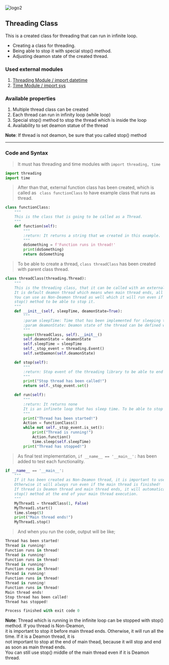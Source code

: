![logo2](https://user-images.githubusercontent.com/33743193/122555900-2bb71a00-d03b-11eb-8b01-92e194bd4d86.png)

## Threading Class

This is a created class for threading that can run in infinite loop.

* Creating a class for threading.
* Being able to stop it with special stop() method.
* Adjusting deamon state of the created thread.

### Used external modules
1. [Threading Module / import datetime](https://docs.python.org/3/library/threading.html)
2. [Time Module / import sys](https://docs.python.org/3/library/time.html)

### Available properties
1. Multiple thread class can be created
2. Each thread can run in infinity loop (while loop)
3. Special stop() method to stop the thread which is inside the loop
4. Availability to set deamon statue of the thread

__Note__: If thread is not deamon, be sure that you called stop() method

---
### Code and Syntax

> It must has threading and time modules with `import threading, time`

```python
import threading
import time
```
> After than that, external function class has been created, which is called as ` class functionClass` to have example class that runs as thread.

```python
class functionClass:
    """
    This is the class that is going to be called as a Thread.
    """
    def function(self):
        """
        :return: It returns a string that we created in this example.
        """
        doSomething = f'Function runs in thread!'
        print(doSomething)
        return doSomething

```
> To be able to create a thread, `class threadClass` has been created with parent class thread.

```python
class threadClass(threading.Thread):
    """
    This is the threading class, that it can be called with an external method to be able run at separated thread.
    It is default deamon thread which means when main thread ends, all program ends its running.
    You can use as Non-Deamon thread as well which it will run even if main thread ends and you need to call
    stop() method to be able to stop it.
    """
    def __init__(self, sleepTime, deamonState=True):
        """
        :param sleepTime: Time that has been implemented for sleeping time of the thread.
        :param deamonState: Deamon state of the thread can be defined with this boolean.
        """
        super(threadClass, self).__init__()
        self.deamonState = deamonState
        self.sleepTime = sleepTime
        self._stop_event = threading.Event()
        self.setDaemon(self.deamonState)

    def stop(self):
        """
        :return: Stop event of the threading library to be able to end the thread which is in an infinite while loop.
        """
        print("Stop thread has been called!")
        return self._stop_event.set()

    def run(self):
        """
        :return: It returns none
        It is an infinete loop that has sleep time. To be able to stop it stop() method needs to be called.
        """
        print("Thread has been started!")
        Action = functionClass()
        while not self._stop_event.is_set():
            print("Thread is running!")
            Action.function()
            time.sleep(self.sleepTime)
        print("Thread has stopped!")
```

> As final test implementation, `if __name__ == '__main__':` has been added to test each functionality.

```python
if __name__ == '__main__':
    """
    If it has been created as Non-Deamon thread, it is important to use stop() method to finish the thread
    Otherwise it will always run even if the main thread is finished!
    If thread is Deamon thread and main thread ends, it will automatically ends with it together, that no need to call
    stop() method at the end of your main thread execution. 
    """
    MyThread1 = threadClass(1, False)
    MyThread1.start()
    time.sleep(5)
    print("Main thread ends!")
    MyThread1.stop()

```
> And when you run the code, output will be like;

```python
Thread has been started!
Thread is running!
Function runs in thread!
Thread is running!
Function runs in thread!
Thread is running!
Function runs in thread!
Thread is running!
Function runs in thread!
Thread is running!
Function runs in thread!
Main thread ends!
Stop thread has been called!
Thread has stopped!

Process finished with exit code 0
```

__Note__: Thread which is running in the infinite loop can be stopped with stop() method. If you thread is Non-Deamon,  
it is important to stop it before main thread ends. Otherwise, it will run all the time. If it is a Deamon thread, it is  
not important to stop at the end of main thead, because it will stop and end as soon as main thread ends.  
You can still use stop() middle of the main thread even if it is  Deamon thread.




